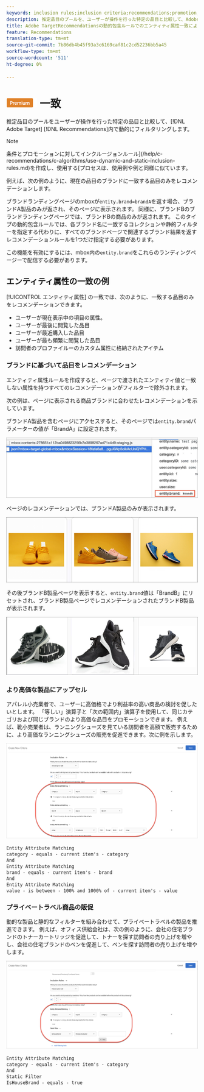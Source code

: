 ```yaml
---
keywords: inclusion rules;inclusion criteria;recommendations;promotion;promotions;dynamic filtering;dynamic;entity attribute matching
description: 推定品目のプールを、ユーザーが操作を行った特定の品目と比較して、Adobe TargetRecommendationsで動的にフィルタリングします。
title: Adobe TargetRecommendationsの動的包含ルールでのエンティティ属性一致によるフィルター
feature: Recommendations
translation-type: tm+mt
source-git-commit: 7b86db4b45f93a3c6169caf81c2cd52236bb5a45
workflow-type: tm+mt
source-wordcount: '511'
ht-degree: 0%

---
```



# ![PREMIUMEntity属性の](/help/assets/premium.png) 一致

推定品目のプールをユーザーが操作を行った特定の品目と比較して、[!DNL Adobe Target] [!DNL Recommendations]内で動的にフィルタリングします。

>[!NOTE]
>
>条件とプロモーションに対してインクルージョンルール](/help/c-recommendations/c-algorithms/use-dynamic-and-static-inclusion-rules.md)を作成し、使用する[プロセスは、使用例や例と同様に似ています。

例えば、次の例のように、現在の品目のブランドに一致する品目のみをレコメンデーションします。

ブランドランディングページのmboxが`entity.brand=brandA`を返す場合、ブランドA製品のみが返され、そのページに表示されます。 同様に、ブランドBのブランドランディングページでは、ブランドBの商品のみが返されます。 このタイプの動的包含ルールでは、各ブランド名に一致するコレクションや静的フィルターを指定する代わりに、すべてのブランドページで関連するブランド結果を返すレコメンデーションルールを1つだけ指定する必要があります。

この機能を有効にするには、mbox内の`entity.brand`をこれらのランディングページーで配信する必要があります。

## エンティティ属性の一致の例

[!UICONTROL エンティティ属性] の一致では、次のように、一致する品目のみをレコメンデーションできます。

* ユーザーが現在表示中の項目の属性。
* ユーザーが最後に閲覧した品目
* ユーザーが最近購入した品目
* ユーザーが最も頻繁に閲覧した品目
* 訪問者のプロファイルーのカスタム属性に格納されたアイテム

### ブランドに基づいて品目をレコメンデーション

エンティティ属性ルールを作成すると、ページで渡されたエンティティ値と一致しない属性を持つすべてのレコメンデーションがフィルターで除外されます。

次の例は、ページに表示される商品ブランドに合わせたレコメンデーションを示しています。

ブランドA製品を含むページにアクセスすると、そのページでは`entity.brand`パラメーターの値が「BrandA」に設定されます。

![ターゲット呼び出しの例](/help/c-recommendations/c-algorithms/assets/example-target-call.png)

ページのレコメンデーションでは、ブランドA製品のみが表示されます。

![ブランドAの推奨事項](/help/c-recommendations/c-algorithms/assets/brandA.png)

その後ブランドB製品ページを表示すると、`entity.brand`値は「BrandB」にリセットされ、ブランドB製品ページでレコメンデーションされたブランドB製品が表示されます。

![ブランドBの推奨事項](/help/c-recommendations/c-algorithms/assets/brandB.png)

### より高価な製品にアップセル

アパレル小売業者で、ユーザーに高価格でより利益率の高い商品の検討を促したいとします。 「等しい」演算子と「次の範囲内」演算子を使用して、同じカテゴリおよび同じブランドのより高価な品目をプロモーションできます。 例えば、靴小売業者は、ランニングシューズを見ている訪問者を高額で販売するために、より高価なランニングシューズの販売を促進できます。次に例を示します。

![アップセル](/help/c-recommendations/c-algorithms/assets/upsell.png)

```
Entity Attribute Matching
category - equals - current item's - category 
And 
Entity Attribute Matching
brand - equals - current item's - brand 
And 
Entity Attribute Matching
value - is between - 100% and 1000% of - current item's - value
```

### プライベートラベル商品の販促

動的な製品と静的なフィルターを組み合わせて、プライベートラベルの製品を推進できます。 例えば、オフィス供給会社は、次の例のように、会社の住宅ブランドのトナーカートリッジを促進して、トナーを探す訪問者の売り上げを増やし、会社の住宅ブランドのペンを促進して、ペンを探す訪問者の売り上げを増やします。

![ハウスブランド](/help/c-recommendations/c-algorithms/assets/housebrand.png)

```
Entity Attribute Matching
category - equals - current item's - category 
And
Static Filter
IsHouseBrand - equals - true
```
